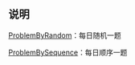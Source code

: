 ## 说明

[ProblemByRandom](/algorithm/ProblemByRandom.md)：每日随机一题

[ProblemBySequence](/algorithm/ProblemBySequence.md)：每日顺序一题
